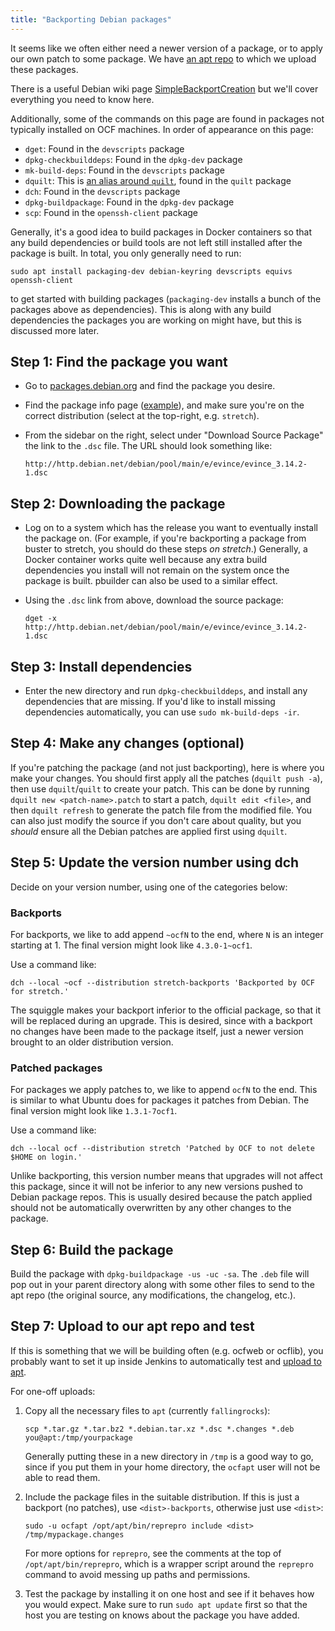 ```yaml
---
title: "Backporting Debian packages"
---
```


It seems like we often either need a newer version of a package, or to apply
our own patch to some package. We have [an apt
repo](https://apt.ocf.berkeley.edu/) to which we upload these packages.

There is a useful Debian wiki page
[SimpleBackportCreation](https://wiki.debian.org/SimpleBackportCreation) but
we'll cover everything you need to know here.

Additionally, some of the commands on this page are found in packages not
typically installed on OCF machines. In order of appearance on this page:

- `dget`: Found in the `devscripts` package
- `dpkg-checkbuilddeps`: Found in the `dpkg-dev` package
- `mk-build-deps`: Found in the `devscripts` package
- `dquilt`: This is [an alias around `quilt`][dquilt], found in the `quilt` package
- `dch`: Found in the `devscripts` package
- `dpkg-buildpackage`: Found in the `dpkg-dev` package
- `scp`: Found in the `openssh-client` package

Generally, it's a good idea to build packages in Docker containers so that any
build dependencies or build tools are not left still installed after the
package is built. In total, you only generally need to run:

    sudo apt install packaging-dev debian-keyring devscripts equivs openssh-client

to get started with building packages (`packaging-dev` installs a bunch of the
packages above as dependencies). This is along with any build dependencies the
packages you are working on might have, but this is discussed more later.

[dquilt]: https://www.debian.org/doc/manuals/maint-guide/modify.en.html#quiltrc

## Step 1: Find the package you want

- Go to [packages.debian.org](https://packages.debian.org/) and find the
  package you desire.

- Find the package info page
  ([example](https://packages.debian.org/stretch/evince)), and make sure you're
  on the correct distribution (select at the top-right, e.g. `stretch`).

- From the sidebar on the right, select under "Download Source Package" the
  link to the `.dsc` file. The URL should look something like:

      http://http.debian.net/debian/pool/main/e/evince/evince_3.14.2-1.dsc

## Step 2: Downloading the package

- Log on to a system which has the release you want to eventually install the
  package on. (For example, if you're backporting a package from buster to
  stretch, you should do these steps _on stretch_.) Generally, a Docker
  container works quite well because any extra build dependencies you install
  will not remain on the system once the package is built. pbuilder can also be
  used to a similar effect.

- Using the `.dsc` link from above, download the source package:

      dget -x http://http.debian.net/debian/pool/main/e/evince/evince_3.14.2-1.dsc

## Step 3: Install dependencies

- Enter the new directory and run `dpkg-checkbuilddeps`, and install any
  dependencies that are missing. If you'd like to install missing dependencies
  automatically, you can use `sudo mk-build-deps -ir`.

## Step 4: Make any changes (optional)

If you're patching the package (and not just backporting), here is where you
make your changes. You should first apply all the patches (`dquilt push -a`),
then use `dquilt`/`quilt` to create your patch. This can be done by running
`dquilt new <patch-name>.patch` to start a patch, `dquilt edit <file>`, and
then `dquilt refresh` to generate the patch file from the modified file. You
can also just modify the source if you don't care about quality, but you
_should_ ensure all the Debian patches are applied first using `dquilt`.

## Step 5: Update the version number using dch

Decide on your version number, using one of the categories below:

### Backports

For backports, we like to add append `~ocfN` to the end, where `N` is an
integer starting at 1. The final version might look like `4.3.0-1~ocf1`.

Use a command like:

    dch --local ~ocf --distribution stretch-backports 'Backported by OCF for stretch.'

The squiggle makes your backport inferior to the official package, so that it
will be replaced during an upgrade. This is desired, since with a backport no
changes have been made to the package itself, just a newer version brought to
an older distribution version.

### Patched packages

For packages we apply patches to, we like to append `ocfN` to the end. This is
similar to what Ubuntu does for packages it patches from Debian. The final
version might look like `1.3.1-7ocf1`.

Use a command like:

    dch --local ocf --distribution stretch 'Patched by OCF to not delete $HOME on login.'

Unlike backporting, this version number means that upgrades will not affect this
package, since it will not be inferior to any new versions pushed to Debian
package repos. This is usually desired because the patch applied should not be
automatically overwritten by any other changes to the package.

## Step 6: Build the package

Build the package with `dpkg-buildpackage -us -uc -sa`. The `.deb` file will
pop out in your parent directory along with some other files to send to the apt
repo (the original source, any modifications, the changelog, etc.).

## Step 7: Upload to our apt repo and test

If this is something that we will be building often (e.g. ocfweb or ocflib),
you probably want to set it up inside Jenkins to automatically test and
[upload to apt](https://jenkins.ocf.berkeley.edu/job/upload-changes/).

For one-off uploads:

1.  Copy all the necessary files to `apt` (currently `fallingrocks`):

        scp *.tar.gz *.tar.bz2 *.debian.tar.xz *.dsc *.changes *.deb you@apt:/tmp/yourpackage

    Generally putting these in a new directory in `/tmp` is a good way to go,
    since if you put them in your home directory, the `ocfapt` user will not be
    able to read them.

2.  Include the package files in the suitable distribution. If this is just a
    backport (no patches), use `<dist>-backports`, otherwise just use `<dist>`:

        sudo -u ocfapt /opt/apt/bin/reprepro include <dist> /tmp/mypackage.changes

    For more options for `reprepro`, see the comments at the top of
    `/opt/apt/bin/reprepro`, which is a wrapper script around the `reprepro`
    command to avoid messing up paths and permissions.

3.  Test the package by installing it on one host and see if it behaves how you
    would expect. Make sure to run `sudo apt update` first so that the host you
    are testing on knows about the package you have added.
